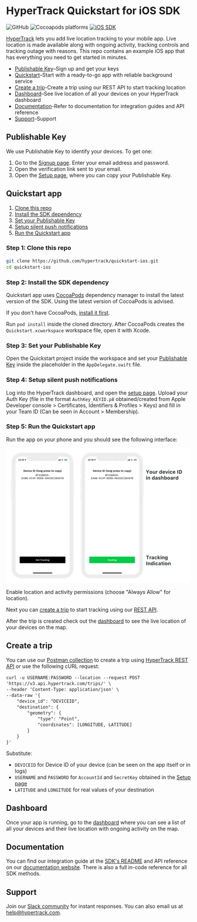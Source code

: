 # HyperTrack Quickstart for iOS SDK

![GitHub](https://img.shields.io/github/license/hypertrack/quickstart-ios.svg)
![Cocoapods platforms](https://img.shields.io/cocoapods/p/HyperTrack.svg)
[![iOS SDK](https://img.shields.io/badge/iOS%20SDK-4.0.1-brightgreen.svg)](https://cocoapods.org/pods/HyperTrack)

[HyperTrack](https://www.hypertrack.com) lets you add live location tracking to your mobile app. Live location is made available along with ongoing activity, tracking controls and tracking outage with reasons. This repo contains an example iOS app that has everything you need to get started in minutes.

* [Publishable Key](#publishable-key)–Sign up and get your keys
* [Quickstart](#quickstart-app)–Start with a ready-to-go app with reliable background service
* [Create a trip](#create-a-trip)-Create a trip using our REST API to start tracking location
* [Dashboard](#dashboard)–See live location of all your devices on your HyperTrack dashboard
* [Documentation](#documentation)-Refer to documentation for integration guides and API reference
* [Support](#support)–Support

## Publishable Key

We use Publishable Key to identify your devices. To get one:
1. Go to the [Signup page](https://dashboard.hypertrack.com/signup). Enter your email address and password.
2. Open the verification link sent to your email.
3. Open the [Setup page](https://dashboard.hypertrack.com/setup), where you can copy your Publishable Key.

## Quickstart app

1. [Clone this repo](#step-1-clone-this-repo)
2. [Install the SDK dependency](#step-2-install-the-sdk-dependency)
3. [Set your Publishable Key](#step-3-set-your-publishable-key)
4. [Setup silent push notifications](#step-4-setup-silent-push-notifications)
5. [Run the Quickstart app](#step-5-run-the-quickstart-app)

### Step 1: Clone this repo
```bash
git clone https://github.com/hypertrack/quickstart-ios.git
cd quickstart-ios
```
### Step 2: Install the SDK dependency

Quickstart app uses [CocoaPods](https://cocoapods.org) dependency manager to install the latest version of the SDK. Using the latest version of CocoaPods is advised.

If you don't have CocoaPods, [install it first](https://guides.cocoapods.org/using/getting-started.html#installation).

Run `pod install` inside the cloned directory. After CocoaPods creates the `Quickstart.xcworkspace` workspace file, open it with Xcode.

### Step 3: Set your Publishable Key

Open the Quickstart project inside the workspace and set your [Publishable Key](#publishable-key) inside the placeholder in the `AppDelegate.swift` file.

### Step 4: Setup silent push notifications

Log into the HyperTrack dashboard, and open the [setup page](https://dashboard.hypertrack.com/setup). Upload your Auth Key (file in the format `AuthKey_KEYID.p8` obtained/created from Apple Developer console > Certificates, Identifiers & Profiles > Keys) and fill in your Team ID (Can be seen in Account > Membership).

### Step 5: Run the Quickstart app

Run the app on your phone and you should see the following interface:

![Quickstart app](Images/On_Device.png)

Enable location and activity permissions (choose "Always Allow" for location).

Next you can [create a trip](#create-a-trip) to start tracking using our [REST API](https://docs.hypertrack.com/#references-apis).

After the trip is created check out the [dashboard](#dashboard) to see the live location of your devices on the map.

## Create a trip

You can use our [Postman collection](https://www.getpostman.com/run-collection/a2318d122f1b88fae3c1) to create a trip using [HyperTrack REST API](https://docs.hypertrack.com/#references-apis-trips-post-trips) or use the following cURL request:

```curl
curl -u USERNAME:PASSWORD --location --request POST 'https://v3.api.hypertrack.com/trips/' \
--header 'Content-Type: application/json' \
--data-raw '{
    "device_id": "DEVICEID",
    "destination": {
        "geometry": {
            "type": "Point",
            "coordinates": [LONGITUDE, LATITUDE]
        }
    }
}'
```

Substitute:
* `DEVICEID` for Device ID of your device (can be seen on the app itself or in logs)
* `USERNAME` and `PASSWORD` for `AccountId` and `SecretKey` obtained in the [Setup page](https://dashboard.hypertrack.com/setup)
* `LATITUDE` and `LONGITUDE` for real values of your destination

## Dashboard

Once your app is running, go to the [dashboard](https://dashboard.hypertrack.com/devices) where you can see a list of all your devices and their live location with ongoing activity on the map.

## Documentation

You can find our integration guide at the [SDK's README](https://github.com/hypertrack/sdk-ios#integrate-the-sdk) and API reference on our [documentation website](https://docs.hypertrack.com/#references-sdks-ios). There is also a full in-code reference for all SDK methods.

## Support
Join our [Slack community](https://join.slack.com/t/hypertracksupport/shared_invite/enQtNDA0MDYxMzY1MDMxLTdmNDQ1ZDA1MTQxOTU2NTgwZTNiMzUyZDk0OThlMmJkNmE0ZGI2NGY2ZGRhYjY0Yzc0NTJlZWY2ZmE5ZTA2NjI) for instant responses. You can also email us at help@hypertrack.com.
